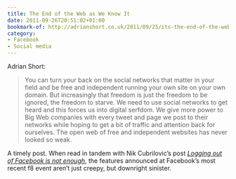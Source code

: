 ```yaml
---
title: The End of the Web as We Know It
date: 2011-09-26T20:51:02+01:00
bookmark-of: http://adrianshort.co.uk/2011/09/25/its-the-end-of-the-web-as-we-know-it/
category:
- Facebook
- Social media
---
```

Adrian Short:

> You can turn your back on the social networks that matter in your field and be free and independent running your own site on your own domain. But increasingly that freedom is just the freedom to be ignored, the freedom to starve. We need to use social networks to get heard and this forces us into digital serfdom. We give more power to Big Web companies with every tweet and page we post to their networks while hoping to get a bit of traffic and attention back for ourselves. The open web of free and independent websites has never looked so weak.

A timely post. When read in tandem with Nik Cubrilovic’s post <cite>[Logging out of Facebook is not enough][1]</cite>, the features announced at Facebook’s most recent f8 event aren’t just creepy, but downright sinister.

[1]: http://nikcub.appspot.com/logging-out-of-facebook-is-not-enough
